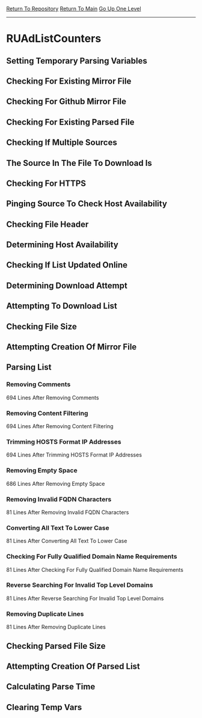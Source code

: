 [Return To Repository](https://github.com/deathbybandaid/piholeparser/)
[Return To Main](https://github.com/deathbybandaid/piholeparser/blob/master/RecentRunLogs/Mainlog.md)
[Go Up One Level](https://github.com/deathbybandaid/piholeparser/blob/master/RecentRunLogs/TopLevelScripts/30-Processing-External-Blacklists.md)
____________________________________
# RUAdListCounters
## Setting Temporary Parsing Variables
## Checking For Existing Mirror File
## Checking For Github Mirror File
## Checking For Existing Parsed File
## Checking If Multiple Sources
## The Source In The File To Download Is
## Checking For HTTPS
## Pinging Source To Check Host Availability
## Checking File Header
## Determining Host Availability
## Checking If List Updated Online
## Determining Download Attempt
## Attempting To Download List
## Checking File Size
## Attempting Creation Of Mirror File
## Parsing List
### Removing Comments
694 Lines After Removing Comments
### Removing Content Filtering
694 Lines After Removing Content Filtering
### Trimming HOSTS Format IP Addresses
694 Lines After Trimming HOSTS Format IP Addresses
### Removing Empty Space
686 Lines After Removing Empty Space
### Removing Invalid FQDN Characters
81 Lines After Removing Invalid FQDN Characters
### Converting All Text To Lower Case
81 Lines After Converting All Text To Lower Case
### Checking For Fully Qualified Domain Name Requirements
81 Lines After Checking For Fully Qualified Domain Name Requirements
### Reverse Searching For Invalid Top Level Domains
81 Lines After Reverse Searching For Invalid Top Level Domains
### Removing Duplicate Lines
81 Lines After Removing Duplicate Lines
## Checking Parsed File Size
## Attempting Creation Of Parsed List
## Calculating Parse Time
## Clearing Temp Vars
